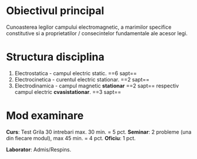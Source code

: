 # Obiectivul principal

Cunoasterea legilor campului electromagnetic, a marimilor specifice constitutive si a proprietatilor / consecintelor fundamentale ale acesor legi.
# Structura disciplina

1. Electrostatica - campul electric static. ==6 sapt==
2. Electrocinetica - curentul electric stationar.  ==2 sapt==
3. Electrodinamica - campul magnetic **stationar** ==2 sapt== respectiv campul electric **cvasistationar**.  ==3 sapt==
# Mod examinare

**Curs**: Test Grila 30 intrebari max. 30 min. = 5 pct.
**Seminar**: 2 probleme (una din fiecare modul), max 45 min. = 4 pct.
**Oficiu**: 1 pct.

**Laborator**: Admis/Respins.